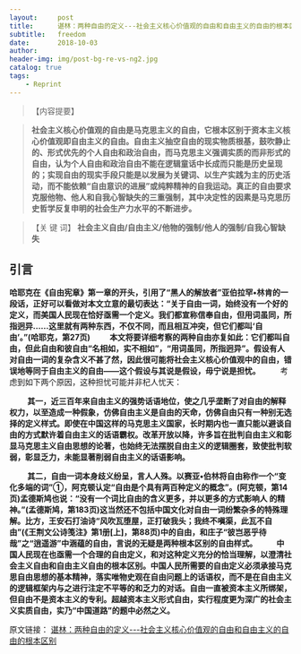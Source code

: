 ```yaml
---
layout:     post
title:      谌林：两种自由的定义---社会主义核心价值观的自由和自由主义的自由的根本区别
subtitle:   freedom
date:       2018-10-03
author:     
header-img: img/post-bg-re-vs-ng2.jpg
catalog: true
tags:
    - Reprint
---
```


>【内容提要】

>**社会主义核心价值观的自由是马克思主义的自由，它根本区别于资本主义核心价值观即自由主义的自由。自由主义抽空自由的现实物质根基，鼓吹静止的、形式优先的个人自由和政治自由，而马克思主义强调实质的而非形式的自由，认为个人自由和政治自由不能在逻辑童话中长成而只能是历史呈现的；实现自由的现实手段只能是以发展为关键词、以生产实践为主的历史活动，而不能依赖“自由意识的进展”或纯粹精神的自我运动。真正的自由要求克服他物、他人和自我心智缺失的三重强制，其中决定性的因素是马克思历史哲学反复申明的社会生产力水平的不断进步。**


>【关 键 词】
**社会主义自由/自由主义/他物的强制/他人的强制/自我心智缺失**


## 引言

**哈耶克在《自由宪章》第一章的开头，引用了“黑人的解放者”亚伯拉罕•林肯的一段话，正好可以看做对本文立意的最切表达：“关于自由一词，始终没有一个好的定义，而美国人民现在恰好亟需一个定义。我们都宣称信奉自由，但用词虽同，所指迥异……这里就有两种东西，不仅不同，而且相互冲突，但它们都叫‘自由’。”(哈耶克，第27页)
　　 本文将要详细考察的两种自由亦复如此：它们都叫自由，但此自由和彼自由“名相如，实不相如”，“用词虽同，所指迥异”。假设有人对自由一词的复杂含义不甚了然，因此很可能将社会主义核心价值观中的自由，错误地等同于自由主义的自由——这个假设与其说是假设，毋宁说是担忧。**
　　 
     考虑到如下两个原因，这种担忧可能并非杞人忧天：
   
　　 **其一，近三百年来自由主义的强势话语地位，使之几乎垄断了对自由的解释权力，以至造成一种假象，仿佛自由主义是自由的天命，仿佛自由只有一种别无选择的定义样式。即使在中国这样的马克思主义国家，长时期内也一直只能以避谈自由的方式默许着自由主义的话语霸权。改革开放以降，许多旨在批判自由主义和彰显马克思主义自由思想的论著，也始终无法摆脱自由主义的逻辑圈套，致使批判软弱，彰显乏力，未能显著削弱自由主义的话语影响。**
   
   
　　 **其二，自由一词本身歧义纷呈，言人人殊。以赛亚•伯林将自由称作一个“变化多端的词”①，阿克顿认定“自由是个具有两百种定义的概念”。(阿克顿，第14页)孟德斯鸠也说：“没有一个词比自由的含义更多，并以更多的方式影响人 的精神。”(孟德斯鸠，第183页)这当然还不包括中国文化对自由一词纷繁杂多的特殊理解。比方，王安石打油诗“风吹瓦堕屋，正打破我头；我终不嗔渠，此瓦不自由”(《王荆文公诗笺注》第1册[上]，第88页)中的自由，和庄子“彼岂恶乎待哉”之“逍遥游”中涵蕴的自由，言说的无疑是两种根本区别的自由样式。
　　 中国人民现在也亟需一个合理的自由定义，和对这种定义充分的恰当理解，以澄清社会主义自由和自由主义自由的根本区别。中国人民所需要的自由定义必须承接马克思自由思想的基本精神，落实唯物史观在自由问题上的话语权，而不是在自由主义的逻辑框架内与之进行注定不平等的和乏力的对话。自由一直被资本主义所绑架，但自由不是资本主义的专利。超越资本主义形式自由，实行程度更为深广的社会主义实质自由，实乃“中国道路”的题中必然之义。**
    
    
 原文链接：
[谌林：两种自由的定义---社会主义核心价值观的自由和自由主义的自由的根本区别](http://blog.sina.cn/dpool/blog/s/blog_a6eb92f00102wdu6.html?from=groupmessage)
